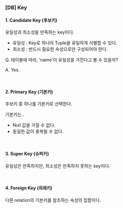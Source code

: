 ### [DB] Key

#### 1. Candidate Key (후보키)

유일성과 최소성을 만족하는 key이다.

* 유일성 : Key로 하나의 Tuple을 유일하게 식별할 수 있다.
* 최소성 : 반드시 필요한 속성으로만 구성되어야 한다.

Q. 테이블에 따라, 'name'이 유일성을 가진다고 볼 수 있을까?

A. Yes.

<br>

#### 2. Primary Key (기본키)

후보키 중 하나를 기본키로 선택한다.

기본키는.. 

* Null 값을 가질 수 없다.
* 동일한 값이 중복될 수 없다.

<br>


#### 3. Super Key (슈퍼키)

유일성은 만족하지만, 최소성은 만족하지 못하는 key이다.

<br>

#### 4. Foreign Key (외래키)

다른 relation의 기본키를 참조하는 속성의 집합이다.

<br>
